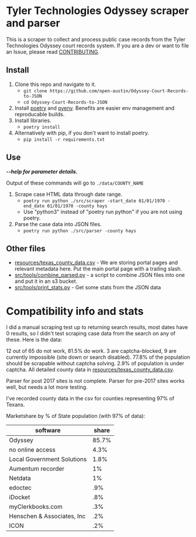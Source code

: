 # Tyler Technologies Odyssey scraper and parser

This is a scraper to collect and process public case records from the Tyler Technologies Odyssey court records system. If you are a dev or want to file an Issue, please read [CONTRIBUTING](CONTRIBUTING.md).

## Install

1. Clone this repo and navigate to it.
   - `git clone https://github.com/open-austin/Odyssey-Court-Records-to-JSON`
   - `cd Odyssey-Court-Records-to-JSON`
1. Install [poetry](https://python-poetry.org/docs/#installation) and [pyenv](https://github.com/pyenv/pyenv#installation). Benefits are easier env management and reproducable builds.
1. Install libraries.
   - `poetry install`
1. Alternatively with pip, if you don't want to install poetry.
   - `pip install -r requirements.txt`

## Use

_**--help for parameter details.**_

Output of these commands will go to `./data/COUNTY_NAME`

1. Scrape case HTML data through date range.
   - `poetry run python ./src/scraper -start_date 01/01/1970 -end_date 01/01/1970 -county hays`
   - Use "python3" instead of "poetry run python" if you are not using poetry.
1. Parse the case data into JSON files.
   - `poetry run python ./src/parser -county hays`

## Other files

- [resources/texas_county_data.csv](resources/texas_county_data.csv) - We are storing portal pages and relevant metadata here. Put the main portal page with a trailing slash.
- [src/tools/combine_parsed.py](src/tools/combine_parsed.py) - a script to combine JSON files into one and put it in an s3 bucket.
- [src/tools/print_stats.py](src/tools/print_stats.py) - Get some stats from the JSON data

# Compatibility info and stats

I did a manual scraping test up to returning search results, most dates have 0 results, so I didn't test scraping case data from the search on any of these. Here is the data:

12 out of 65 do not work, 81.5% do work. 3 are captcha-blocked, 9 are currently impossible (site down or search disabled). 77.8% of the population should be scrapable without captcha solving. 2.9% of population is under captcha. All detailed county data in [resources/texas_county_data.csv](resources/texas_county_data.csv).

Parser for post 2017 sites is not complete. Parser for pre-2017 sites works well, but needs a lot more testing.

I've recorded county data in the csv for counties representing 97% of Texans.

Marketshare by % of State population (with 97% of data):

| software                   | share |
| -------------------------- | ----- |
| Odyssey                    | 85.7% |
| no online access           | 4.3%  |
| Local Government Solutions | 1.8%  |
| Aumentum recorder          | 1%    |
| Netdata                    | 1%    |
| edoctec                    | .9%   |
| iDocket                    | .8%   |
| myClerkbooks.com           | .3%   |
| Henschen & Associates, Inc | .2%   |
| ICON                       | .2%   |
